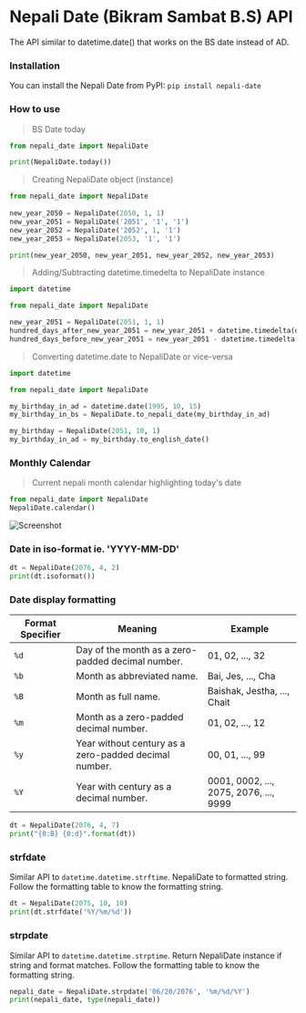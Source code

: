# Nepali Date (Bikram Sambat B.S) API 

The API similar to datetime.date() that works on the BS date instead of AD.

### Installation
 
You can install the Nepali Date from PyPI: ```pip install nepali-date```


### How to use

>  BS Date today
```python
from nepali_date import NepaliDate

print(NepaliDate.today())
```

>  Creating NepaliDate object (instance)
```python
from nepali_date import NepaliDate
        
new_year_2050 = NepaliDate(2050, 1, 1)
new_year_2051 = NepaliDate('2051', '1', '1')
new_year_2052 = NepaliDate('2052', 1, '1')
new_year_2053 = NepaliDate(2053, '1', '1')

print(new_year_2050, new_year_2051, new_year_2052, new_year_2053)
```
> Adding/Subtracting datetime.timedelta to NepaliDate instance
```python 
import datetime

from nepali_date import NepaliDate

new_year_2051 = NepaliDate(2051, 1, 1)
hundred_days_after_new_year_2051 = new_year_2051 + datetime.timedelta(days=100)
hundred_days_before_new_year_2051 = new_year_2051 - datetime.timedelta(days=100)
```
> Converting datetime.date to NepaliDate or vice-versa
```python
import datetime

from nepali_date import NepaliDate

my_birthday_in_ad = datetime.date(1995, 10, 15)
my_birthday_in_bs = NepaliDate.to_nepali_date(my_birthday_in_ad)

my_birthday = NepaliDate(2051, 10, 1)
my_birthday_in_ad = my_birthday.to_english_date()
```
### Monthly Calendar
> Current nepali month calendar highlighting today's date
```python
from nepali_date import NepaliDate
NepaliDate.calendar()
```
![Screenshot](https://raw.githubusercontent.com/arneec/nepali-date/master/screenshots/nepali_monthly_calendar.PNG)


### Date in iso-format ie. 'YYYY-MM-DD'
```python
dt = NepaliDate(2076, 4, 2)
print(dt.isoformat())
```

### Date display formatting
Format Specifier | Meaning | Example
--- | --- | ---
```%d``` | Day of the month as a zero-padded decimal number. | 01, 02, ..., 32
```%b``` | Month as abbreviated name. | Bai, Jes, ..., Cha
```%B``` | Month as full name. | Baishak, Jestha, ..., Chait
```%m``` | Month as a zero-padded decimal number. | 01, 02, ..., 12
```%y``` | Year without century as a zero-padded decimal number. | 00, 01, ..., 99
```%Y``` | Year with century as a decimal number. | 0001, 0002, ..., 2075, 2076, ..., 9999

```python
dt = NepaliDate(2076, 4, 7)
print("{0:B} {0:d}".format(dt))
```

### strfdate
Similar API to ```datetime.datetime.strftime```. NepaliDate to formatted string. Follow the formatting table to know the formatting string.
```python
dt = NepaliDate(2075, 10, 10)
print(dt.strfdate('%Y/%m/%d'))
```

### strpdate
Similar API to ```datetime.datetime.strptime```. Return NepaliDate instance if string and format matches. Follow the formatting table to know the formatting string.
```python
nepali_date = NepaliDate.strpdate('06/20/2076', '%m/%d/%Y')
print(nepali_date, type(nepali_date))
```